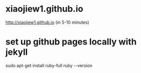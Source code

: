# xiaojiew1.github.io

http://xiaojiew1.github.io (in 5-10 minutes)

# set up github pages locally with jekyll

sudo apt-get install ruby-full
ruby --version
